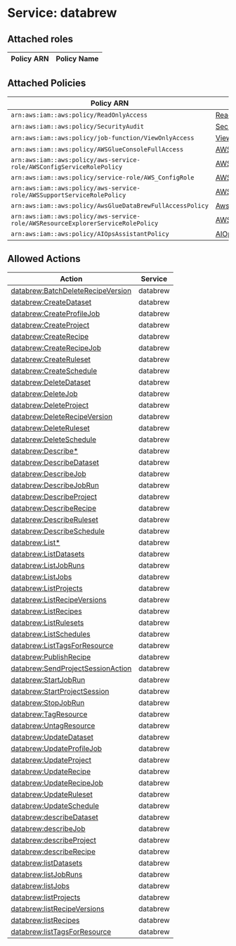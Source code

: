 # Service: databrew

## Attached roles

| Policy ARN | Policy Name |
|------------|-------------|
## Attached Policies

| Policy ARN | Policy Name |
|------------|-------------|
| `arn:aws:iam::aws:policy/ReadOnlyAccess` | [ReadOnlyAccess](../policies.md#readonlyaccess) |
| `arn:aws:iam::aws:policy/SecurityAudit` | [SecurityAudit](../policies.md#securityaudit) |
| `arn:aws:iam::aws:policy/job-function/ViewOnlyAccess` | [ViewOnlyAccess](../policies.md#viewonlyaccess) |
| `arn:aws:iam::aws:policy/AWSGlueConsoleFullAccess` | [AWSGlueConsoleFullAccess](../policies.md#awsglueconsolefullaccess) |
| `arn:aws:iam::aws:policy/aws-service-role/AWSConfigServiceRolePolicy` | [AWSConfigServiceRolePolicy](../policies.md#awsconfigservicerolepolicy) |
| `arn:aws:iam::aws:policy/service-role/AWS_ConfigRole` | [AWS_ConfigRole](../policies.md#aws_configrole) |
| `arn:aws:iam::aws:policy/aws-service-role/AWSSupportServiceRolePolicy` | [AWSSupportServiceRolePolicy](../policies.md#awssupportservicerolepolicy) |
| `arn:aws:iam::aws:policy/AwsGlueDataBrewFullAccessPolicy` | [AwsGlueDataBrewFullAccessPolicy](../policies.md#awsgluedatabrewfullaccesspolicy) |
| `arn:aws:iam::aws:policy/aws-service-role/AWSResourceExplorerServiceRolePolicy` | [AWSResourceExplorerServiceRolePolicy](../policies.md#awsresourceexplorerservicerolepolicy) |
| `arn:aws:iam::aws:policy/AIOpsAssistantPolicy` | [AIOpsAssistantPolicy](../policies.md#aiopsassistantpolicy) |

## Allowed Actions

| Action | Service |
|--------|---------|
| [databrew:BatchDeleteRecipeVersion](../actions.md#databrew:batchdeleterecipeversion) | databrew |
| [databrew:CreateDataset](../actions.md#databrew:createdataset) | databrew |
| [databrew:CreateProfileJob](../actions.md#databrew:createprofilejob) | databrew |
| [databrew:CreateProject](../actions.md#databrew:createproject) | databrew |
| [databrew:CreateRecipe](../actions.md#databrew:createrecipe) | databrew |
| [databrew:CreateRecipeJob](../actions.md#databrew:createrecipejob) | databrew |
| [databrew:CreateRuleset](../actions.md#databrew:createruleset) | databrew |
| [databrew:CreateSchedule](../actions.md#databrew:createschedule) | databrew |
| [databrew:DeleteDataset](../actions.md#databrew:deletedataset) | databrew |
| [databrew:DeleteJob](../actions.md#databrew:deletejob) | databrew |
| [databrew:DeleteProject](../actions.md#databrew:deleteproject) | databrew |
| [databrew:DeleteRecipeVersion](../actions.md#databrew:deleterecipeversion) | databrew |
| [databrew:DeleteRuleset](../actions.md#databrew:deleteruleset) | databrew |
| [databrew:DeleteSchedule](../actions.md#databrew:deleteschedule) | databrew |
| [databrew:Describe*](../actions.md#databrew:describeall) | databrew |
| [databrew:DescribeDataset](../actions.md#databrew:describedataset) | databrew |
| [databrew:DescribeJob](../actions.md#databrew:describejob) | databrew |
| [databrew:DescribeJobRun](../actions.md#databrew:describejobrun) | databrew |
| [databrew:DescribeProject](../actions.md#databrew:describeproject) | databrew |
| [databrew:DescribeRecipe](../actions.md#databrew:describerecipe) | databrew |
| [databrew:DescribeRuleset](../actions.md#databrew:describeruleset) | databrew |
| [databrew:DescribeSchedule](../actions.md#databrew:describeschedule) | databrew |
| [databrew:List*](../actions.md#databrew:listall) | databrew |
| [databrew:ListDatasets](../actions.md#databrew:listdatasets) | databrew |
| [databrew:ListJobRuns](../actions.md#databrew:listjobruns) | databrew |
| [databrew:ListJobs](../actions.md#databrew:listjobs) | databrew |
| [databrew:ListProjects](../actions.md#databrew:listprojects) | databrew |
| [databrew:ListRecipeVersions](../actions.md#databrew:listrecipeversions) | databrew |
| [databrew:ListRecipes](../actions.md#databrew:listrecipes) | databrew |
| [databrew:ListRulesets](../actions.md#databrew:listrulesets) | databrew |
| [databrew:ListSchedules](../actions.md#databrew:listschedules) | databrew |
| [databrew:ListTagsForResource](../actions.md#databrew:listtagsforresource) | databrew |
| [databrew:PublishRecipe](../actions.md#databrew:publishrecipe) | databrew |
| [databrew:SendProjectSessionAction](../actions.md#databrew:sendprojectsessionaction) | databrew |
| [databrew:StartJobRun](../actions.md#databrew:startjobrun) | databrew |
| [databrew:StartProjectSession](../actions.md#databrew:startprojectsession) | databrew |
| [databrew:StopJobRun](../actions.md#databrew:stopjobrun) | databrew |
| [databrew:TagResource](../actions.md#databrew:tagresource) | databrew |
| [databrew:UntagResource](../actions.md#databrew:untagresource) | databrew |
| [databrew:UpdateDataset](../actions.md#databrew:updatedataset) | databrew |
| [databrew:UpdateProfileJob](../actions.md#databrew:updateprofilejob) | databrew |
| [databrew:UpdateProject](../actions.md#databrew:updateproject) | databrew |
| [databrew:UpdateRecipe](../actions.md#databrew:updaterecipe) | databrew |
| [databrew:UpdateRecipeJob](../actions.md#databrew:updaterecipejob) | databrew |
| [databrew:UpdateRuleset](../actions.md#databrew:updateruleset) | databrew |
| [databrew:UpdateSchedule](../actions.md#databrew:updateschedule) | databrew |
| [databrew:describeDataset](../actions.md#databrew:describedataset) | databrew |
| [databrew:describeJob](../actions.md#databrew:describejob) | databrew |
| [databrew:describeProject](../actions.md#databrew:describeproject) | databrew |
| [databrew:describeRecipe](../actions.md#databrew:describerecipe) | databrew |
| [databrew:listDatasets](../actions.md#databrew:listdatasets) | databrew |
| [databrew:listJobRuns](../actions.md#databrew:listjobruns) | databrew |
| [databrew:listJobs](../actions.md#databrew:listjobs) | databrew |
| [databrew:listProjects](../actions.md#databrew:listprojects) | databrew |
| [databrew:listRecipeVersions](../actions.md#databrew:listrecipeversions) | databrew |
| [databrew:listRecipes](../actions.md#databrew:listrecipes) | databrew |
| [databrew:listTagsForResource](../actions.md#databrew:listtagsforresource) | databrew |